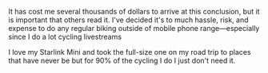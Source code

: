 It has cost me several thousands of dollars to arrive at this conclusion, but it is important that others read it. I've decided it's to much hassle, risk, and expense to do any regular biking outside of mobile phone range—especially since I do a lot cycling livestreams

I love my Starlink Mini and took the full-size one on my road trip to places that have never be but for 90% of the cycling I do I just don't need it.